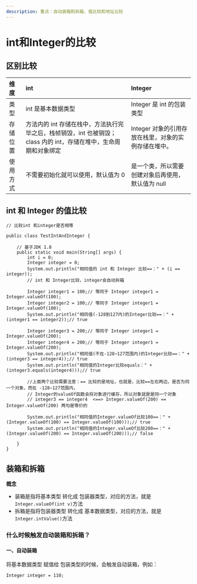 ```yaml
---
description: 重点：自动装箱和拆箱、值比较和地址比较
---
```


# int和Integer的比较

## 区别比较

| 维度                                      | int | Integer                                                                                                                                                                              |
| :--- | :--- | :--- |
| 类型 | int 是基本数据类型 | Integer 是 int 的包装类型 |
| 存储位置 | 方法内的 int 存储在栈中，方法执行完毕之后，栈帧销毁，int 也被销毁；class 内的 int，存储在堆中，生命周期和对象绑定 | Integer 对象的引用存放在栈里，对象的实例存储在堆中。 |
| 使用方式 | 不需要初始化就可以使用，默认值为 0 | 是一个类，所以需要创建对象后再使用，默认值为 null |

## int 和 Integer 的值比较

```text
// 比较int 和integer是否相等

public class TestIntAndInteger {

    // 基于JDK 1.8
    public static void main(String[] args) {
        int i = 0;
        Integer integer = 0;
        System.out.println("相同值的 int 和 Integer 比较==：" + (i == integer));
        // int 和 Integer比较，integer会自动拆箱

        Integer integer1 = 100;// 等同于 Integer integer1 = Integer.valueOf(100);
        Integer integer2 = 100;// 等同于 Integer integer1 = Integer.valueOf(100);
        System.out.println("相同值(-128到127内)的Integer比较==：" + (integer1 == integer2));// true

        Integer integer3 = 200;// 等同于 Integer integer1 = Integer.valueOf(200);
        Integer integer4 = 200;// 等同于 Integer integer1 = Integer.valueOf(200);
        System.out.println("相同值(不在-128~127范围内)的Integer比较==：" + (integer3 == integer4));// true
        System.out.println("相同值的Integer比较equals：" + (integer3.equals(integer4)));// true

        //上面两个比较需要注意：== 比较的是地址，也就是，比较==左右两边，是否为同一个对象，而在 -128~127范围内，
        // Integer的valueOf函数会将对象进行缓存，所以对象就是是同一个对象
        // integer3 == integer4  <==> Integer.valueOf(200) == Integer.valueOf(200) 两句是等价的

        System.out.println("相同值的Integer.valueOf比较100==：" + (Integer.valueOf(100) == Integer.valueOf(100)));// true
        System.out.println("相同值的Integer.valueOf比较200==：" + (Integer.valueOf(200) == Integer.valueOf(200)));// false

    }
}
```

## 装箱和拆箱

**概念**

* 装箱是指将基本类型 转化成 包装器类型，对应的方法，就是 `Integer.valueOf(int v)`方法
* 拆箱是指将包装器类型 转化成 基本数据类型，对应的方法，就是 `Integer.intValue()`方法

### 什么时候触发自动装箱和拆箱？

#### 一、自动装箱

将基本数据类型 赋值给 包装类型的时候，会触发自动装箱，例如：

```text
Integer integer = 110;
```

